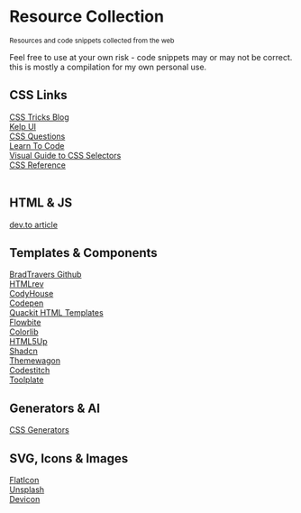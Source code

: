 # Resource Collection
<sub>Resources and code snippets collected from the web</sub>

Feel free to use at your own risk - code snippets may or may not be correct. this is mostly a compilation for my own personal use.

## CSS Links
<a href="css-tricks.com">CSS Tricks Blog</a><br>
<a href="https://kelpui.com/">Kelp UI</a><br>
<a href="https://css-questions.com">CSS Questions</a><br>
<a href="https://learn.shayhowe.com/html-css/">Learn To Code</a><br>
<a href="https://www.fffuel.co/css-selectors/">Visual Guide to CSS Selectors</a><br>
<a href="https://cssreference.io">CSS Reference</a><br>
<a href=""></a><br>





## HTML & JS
<a href="https://dev.to/amolsasane_/stop-using-for-everything-semantic-html-to-the-rescue-2p4c">dev.to article</a>

## Templates & Components
<a href="https://github.com/bradtraversy/design-resources-for-developers">BradTravers Github</a><br>
<a href="https://htmlrev.com">HTMLrev</a><br>
<a href="https://codyhouse.co">CodyHouse</a><br>
<a href="https://codepen.io">Codepen</a><br>
<a href="https://www.quackit.com/html/templates">Quackit HTML Templates</a><br>
<a href="https://flowbite.com/blocks">Flowbite</a><br>
<a href="https://colorlib.com">Colorlib</a><br>
<a href="https://html5up.net">HTML5Up</a><br>
<a href="https://ui.shadcn.com">Shadcn</a><br>
<a href="https://themewagon.com/theme-price/free/">Themewagon</a><br>
<a href="https://codestitch.app">Codestitch</a><br>
<a href="https://www.tooplate.com">Toolplate</a><br>


## Generators & AI
<a href="https://css-generators.com">CSS Generators</a><br>

## SVG, Icons & Images
<a href="https://www.flaticon.com/">FlatIcon</a><br>
<a href="https://unsplash.com/">Unsplash</a><br>
<a href="https://devicon.dev/">Devicon</a><br>
